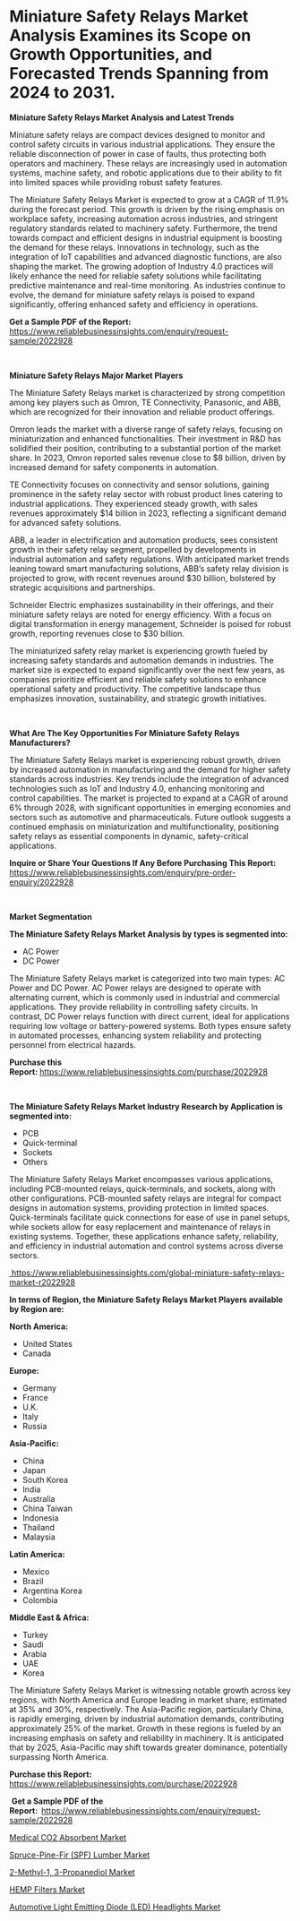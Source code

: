 <p><h1>Miniature Safety Relays Market Analysis Examines its Scope on Growth Opportunities, and Forecasted Trends Spanning from 2024 to 2031.</h1></p><p><strong>Miniature Safety Relays Market Analysis and Latest Trends</strong></p>
<p><p>Miniature safety relays are compact devices designed to monitor and control safety circuits in various industrial applications. They ensure the reliable disconnection of power in case of faults, thus protecting both operators and machinery. These relays are increasingly used in automation systems, machine safety, and robotic applications due to their ability to fit into limited spaces while providing robust safety features.</p><p>The Miniature Safety Relays Market is expected to grow at a CAGR of 11.9% during the forecast period. This growth is driven by the rising emphasis on workplace safety, increasing automation across industries, and stringent regulatory standards related to machinery safety. Furthermore, the trend towards compact and efficient designs in industrial equipment is boosting the demand for these relays. Innovations in technology, such as the integration of IoT capabilities and advanced diagnostic functions, are also shaping the market. The growing adoption of Industry 4.0 practices will likely enhance the need for reliable safety solutions while facilitating predictive maintenance and real-time monitoring. As industries continue to evolve, the demand for miniature safety relays is poised to expand significantly, offering enhanced safety and efficiency in operations.</p></p>
<p><strong>Get a Sample PDF of the Report:&nbsp;</strong> <a href="https://www.reliablebusinessinsights.com/enquiry/request-sample/2022928?utm_campaign=1732&utm_medium=2&utm_source=Github&utm_content=ia&utm_term=30102024&utm_id=miniature-safety-relays">https://www.reliablebusinessinsights.com/enquiry/request-sample/2022928</a></p>
<p>&nbsp;</p>
<p><strong>Miniature Safety Relays Major Market Players</strong></p>
<p><p>The Miniature Safety Relays market is characterized by strong competition among key players such as Omron, TE Connectivity, Panasonic, and ABB, which are recognized for their innovation and reliable product offerings. </p><p>Omron leads the market with a diverse range of safety relays, focusing on miniaturization and enhanced functionalities. Their investment in R&D has solidified their position, contributing to a substantial portion of the market share. In 2023, Omron reported sales revenue close to $8 billion, driven by increased demand for safety components in automation.</p><p>TE Connectivity focuses on connectivity and sensor solutions, gaining prominence in the safety relay sector with robust product lines catering to industrial applications. They experienced steady growth, with sales revenues approximately $14 billion in 2023, reflecting a significant demand for advanced safety solutions.</p><p>ABB, a leader in electrification and automation products, sees consistent growth in their safety relay segment, propelled by developments in industrial automation and safety regulations. With anticipated market trends leaning toward smart manufacturing solutions, ABB’s safety relay division is projected to grow, with recent revenues around $30 billion, bolstered by strategic acquisitions and partnerships.</p><p>Schneider Electric emphasizes sustainability in their offerings, and their miniature safety relays are noted for energy efficiency. With a focus on digital transformation in energy management, Schneider is poised for robust growth, reporting revenues close to $30 billion.</p><p>The miniaturized safety relay market is experiencing growth fueled by increasing safety standards and automation demands in industries. The market size is expected to expand significantly over the next few years, as companies prioritize efficient and reliable safety solutions to enhance operational safety and productivity. The competitive landscape thus emphasizes innovation, sustainability, and strategic growth initiatives.</p></p>
<p>&nbsp;</p>
<p><strong>What Are The Key Opportunities For Miniature Safety Relays Manufacturers?</strong></p>
<p><p>The Miniature Safety Relays market is experiencing robust growth, driven by increased automation in manufacturing and the demand for higher safety standards across industries. Key trends include the integration of advanced technologies such as IoT and Industry 4.0, enhancing monitoring and control capabilities. The market is projected to expand at a CAGR of around 6% through 2028, with significant opportunities in emerging economies and sectors such as automotive and pharmaceuticals. Future outlook suggests a continued emphasis on miniaturization and multifunctionality, positioning safety relays as essential components in dynamic, safety-critical applications.</p></p>
<p><strong>Inquire or Share Your Questions If Any Before Purchasing This Report:</strong> <a href="https://www.reliablebusinessinsights.com/enquiry/pre-order-enquiry/2022928?utm_campaign=1732&utm_medium=2&utm_source=Github&utm_content=ia&utm_term=30102024&utm_id=miniature-safety-relays">https://www.reliablebusinessinsights.com/enquiry/pre-order-enquiry/2022928</a></p>
<p>&nbsp;</p>
<p><strong>Market Segmentation</strong></p>
<p><strong>The Miniature Safety Relays Market Analysis by types is segmented into:</strong></p>
<p><ul><li>AC Power</li><li>DC Power</li></ul></p>
<p><p>The Miniature Safety Relays market is categorized into two main types: AC Power and DC Power. AC Power relays are designed to operate with alternating current, which is commonly used in industrial and commercial applications. They provide reliability in controlling safety circuits. In contrast, DC Power relays function with direct current, ideal for applications requiring low voltage or battery-powered systems. Both types ensure safety in automated processes, enhancing system reliability and protecting personnel from electrical hazards.</p></p>
<p><strong>Purchase this Report:&nbsp;</strong><a href="https://www.reliablebusinessinsights.com/purchase/2022928?utm_campaign=1732&utm_medium=2&utm_source=Github&utm_content=ia&utm_term=30102024&utm_id=miniature-safety-relays">https://www.reliablebusinessinsights.com/purchase/2022928</a></p>
<p>&nbsp;</p>
<p><strong>The Miniature Safety Relays Market Industry Research by Application is segmented into:</strong></p>
<p><ul><li>PCB</li><li>Quick-terminal</li><li>Sockets</li><li>Others</li></ul></p>
<p><p>The Miniature Safety Relays Market encompasses various applications, including PCB-mounted relays, quick-terminals, and sockets, along with other configurations. PCB-mounted safety relays are integral for compact designs in automation systems, providing protection in limited spaces. Quick-terminals facilitate quick connections for ease of use in panel setups, while sockets allow for easy replacement and maintenance of relays in existing systems. Together, these applications enhance safety, reliability, and efficiency in industrial automation and control systems across diverse sectors.</p></p>
<p><a href="https://www.reliablebusinessinsights.com/global-miniature-safety-relays-market-r2022928?utm_campaign=1732&utm_medium=2&utm_source=Github&utm_content=ia&utm_term=30102024&utm_id=miniature-safety-relays">&nbsp;https://www.reliablebusinessinsights.com/global-miniature-safety-relays-market-r2022928</a></p>
<p><strong>In terms of Region, the Miniature Safety Relays Market Players available by Region are:</strong></p>
<p>
    <p> <strong> North America: </strong>
        <ul>
            <li>United States</li>
            <li>Canada</li>
        </ul>
        </p> 
    <p> <strong> Europe: </strong>
        <ul>
            <li>Germany</li>
            <li>France</li>
            <li>U.K.</li>
            <li>Italy</li>
            <li>Russia</li>
        </ul>
        </p> 
    <p> <strong> Asia-Pacific: </strong>
        <ul>
            <li>China</li>
            <li>Japan</li>
            <li>South Korea</li>
            <li>India</li>
            <li>Australia</li>
            <li>China Taiwan</li>
            <li>Indonesia</li>
            <li>Thailand</li>
            <li>Malaysia</li>
        </ul>
        </p> 
    <p> <strong> Latin America: </strong>
        <ul>
            <li>Mexico</li>
            <li>Brazil</li>
            <li>Argentina Korea</li>
            <li>Colombia</li>
        </ul>
        </p> 
    <p> <strong> Middle East & Africa: </strong>
        <ul>
            <li>Turkey</li>
            <li>Saudi</li>
            <li>Arabia</li>
            <li>UAE</li>
            <li>Korea</li>
        </ul>
    </p>
    </p>
<p><p>The Miniature Safety Relays Market is witnessing notable growth across key regions, with North America and Europe leading in market share, estimated at 35% and 30%, respectively. The Asia-Pacific region, particularly China, is rapidly emerging, driven by industrial automation demands, contributing approximately 25% of the market. Growth in these regions is fueled by an increasing emphasis on safety and reliability in machinery. It is anticipated that by 2025, Asia-Pacific may shift towards greater dominance, potentially surpassing North America.</p></p>
<p><strong>Purchase this Report: </strong><a href="https://www.reliablebusinessinsights.com/purchase/2022928?utm_campaign=1732&utm_medium=2&utm_source=Github&utm_content=ia&utm_term=30102024&utm_id=miniature-safety-relays">https://www.reliablebusinessinsights.com/purchase/2022928</a></p>
<p>&nbsp;<strong>Get a Sample PDF of the Report:&nbsp;&nbsp;</strong><a href="https://www.reliablebusinessinsights.com/enquiry/request-sample/2022928?utm_campaign=1732&utm_medium=2&utm_source=Github&utm_content=ia&utm_term=30102024&utm_id=miniature-safety-relays">https://www.reliablebusinessinsights.com/enquiry/request-sample/2022928</a></p>
<p><strong></strong></p>
<p><p><a href="https://www.linkedin.com/pulse/global-medical-co2-absorbent-market-sector2024-2031-metrics-tkm9f?utm_campaign=1732&utm_medium=2&utm_source=Github&utm_content=ia&utm_term=30102024&utm_id=miniature-safety-relays">Medical CO2 Absorbent Market</a></p><p><a href="https://www.linkedin.com/pulse/emerging-technologies-reshaping-spruce-pine-fir-spf-lumber-market-2y2jc?utm_campaign=1732&utm_medium=2&utm_source=Github&utm_content=ia&utm_term=30102024&utm_id=miniature-safety-relays">Spruce-Pine-Fir (SPF) Lumber Market</a></p><p><a href="https://www.linkedin.com/pulse/2-methyl-1-3-propanediol-market-industry-landscape-growth-trajectories-cnoac?utm_campaign=1732&utm_medium=2&utm_source=Github&utm_content=ia&utm_term=30102024&utm_id=miniature-safety-relays">2-Methyl-1, 3-Propanediol Market</a></p><p><a href="https://github.com/AshikRahman665/Market-Research-Report-List-1/blob/main/hemp-filters-market.md?utm_campaign=1732&utm_medium=2&utm_source=Github&utm_content=ia&utm_term=30102024&utm_id=miniature-safety-relays">HEMP Filters Market</a></p><p><a href="https://www.linkedin.com/pulse/automotive-light-emitting-diode-led-headlights-market-global-o3cxf?utm_campaign=1732&utm_medium=2&utm_source=Github&utm_content=ia&utm_term=30102024&utm_id=miniature-safety-relays">Automotive Light Emitting Diode (LED) Headlights Market</a></p></p>